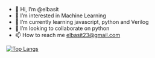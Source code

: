 - 👋 Hi, I’m @elbasit
- 👀 I’m interested in Machine Learning
- 🌱 I’m currently learning javascript, python and Verilog
- 💞️ I’m looking to collaborate on python
- 📫 How to reach me elbasit23@gmail.com

<!---
elbasit/elbasit is a ✨ special ✨ repository because its `README.md` (this file) appears on your GitHub profile.
You can click the Preview link to take a look at your changes.
--->

[![Top Langs](https://github-readme-stats.vercel.app/api/top-langs/?username=HaseebUllahAbbasi)](https://github.com/anuraghazra/github-readme-stats)
